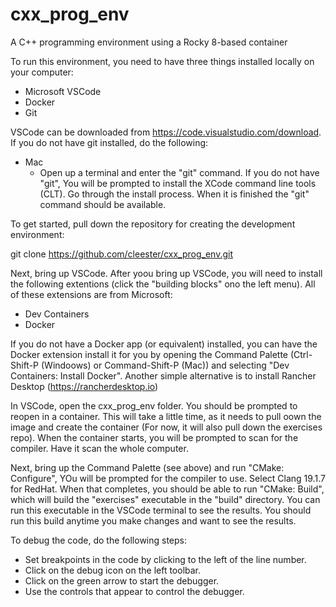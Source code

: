 # cxx_prog_env

A C++ programming environment using a Rocky 8-based container

To run this environment, you need to have three things installed locally on your computer:

* Microsoft VSCode
* Docker
* Git

VSCode can be downloaded from https://code.visualstudio.com/download. If you do not have git installed, do the following:
* Mac
  * Open up a terminal and enter the "git" command. If you do not have "git", You will be prompted to install the XCode command line tools (CLT). Go through the install process. When it is finished the "git" command should be available.

To get started, pull down the repository for creating the development environment:

git clone https://github.com/cleester/cxx_prog_env.git

Next, bring up VSCode. After yoou bring up VSCode, you will need to install the following extentions (click the "building blocks" ono the left menu). All of these extensions are from Microsoft:

* Dev Containers
* Docker

If you do not have a Docker app (or equivalent) installed, you can have the Docker extension install it for you by opening the Command Palette (Ctrl-Shift-P (Windoows) or Command-Shift-P (Mac)) and selecting "Dev Containers: Install Docker". Another simple alternative is to install Rancher Desktop (https://rancherdesktop.io)

In VSCode, open the cxx_prog_env folder. You should be prompted to reopen in a container. This will take a little time, as it needs to pull oown the image and create the container (For now, it will also pull down the exercises repo). When the container starts, you will be prompted to scan for the compiler. Have it scan the whole computer.

Next, bring up the Command Palette (see above) and run "CMake: Configure", YOu will be prompted for the compiler to use. Select Clang 19.1.7 for RedHat. When that completes, you should be able to run "CMake: Build", which will build the "exercises" executable in the "build" directory. You can run this executable in the VSCode terminal to see the results. You should run this build anytime you make changes and want to see the results.

To debug the code, do the following steps:
* Set breakpoints in the code by clicking to the left of the line number.
* Click on the debug icon on the left toolbar.
* Click on the green arrow to start the debugger.
* Use the controls that appear to control the debugger. 


